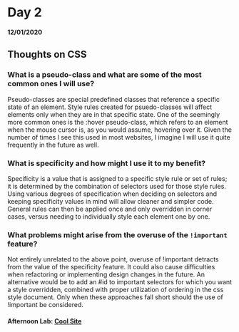 # Day 2
__12/01/2020__

## Thoughts on CSS

### What is a pseudo-class and what are some of the most common ones I will use? 
  Pseudo-classes are special predefined classes that reference a specific state of an element.  Style rules created for psuedo-classes will affect elements only when they are in that specific state. One of the seemingly more common ones is the :hover pseudo-class, which refers to an element when the mouse cursor is, as you would assume, hovering over it. Given the number of times I see this used in most websites, I imagine I will use it quite frequently in the future as well.

### What is specificity and how might I use it to my benefit?
  Specificity is a value that is assigned to a specific style rule or set of rules; it is determined by the combination of selectors used for those style rules. Using various degrees of specification when deciding on selectors and keeping specificity values in mind will allow cleaner and simpler code. General rules can then be applied once and only overridden in corner cases, versus needing to individually style each element one by one.

### What problems might arise from the overuse of the `!important` feature?
  Not entirely unrelated to the above point, overuse of !important detracts from the value of the specificity feature. It could also cause difficulties when refactoring or implementing design changes in the future. An alternative would be to add an #id to important selectors for which you want a style overridden, combined with proper utilization of ordering in the css style document. Only when these approaches fall short should the use of !important be considered.

#### Afternoon Lab: [Cool Site](https://trevor-r-allen.github.io/coolsite/)
